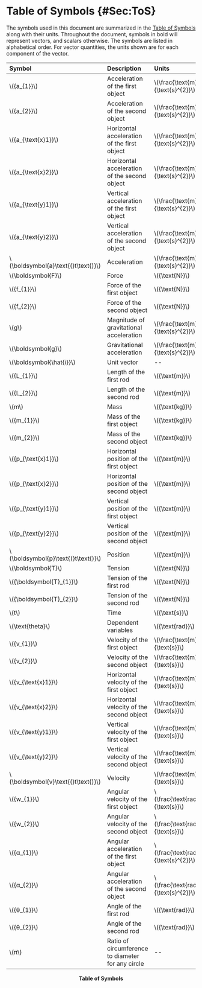 # Table of Symbols {#Sec:ToS}

The symbols used in this document are summarized in the [Table of Symbols](./SecToS.md#Table:ToS) along with their units. Throughout the document, symbols in bold will represent vectors, and scalars otherwise. The symbols are listed in alphabetical order. For vector quantities, the units shown are for each component of the vector.

<div id="Table:ToS"></div>

|Symbol                               |Description                                      |Units                                |
|:------------------------------------|:------------------------------------------------|:------------------------------------|
|\\({a\_{1}}\\)                       |Acceleration of the first object                 |\\(\frac{\text{m}}{\text{s}^{2}}\\)  |
|\\({a\_{2}}\\)                       |Acceleration of the second object                |\\(\frac{\text{m}}{\text{s}^{2}}\\)  |
|\\({a\_{\text{x}1}}\\)               |Horizontal acceleration of the first object      |\\(\frac{\text{m}}{\text{s}^{2}}\\)  |
|\\({a\_{\text{x}2}}\\)               |Horizontal acceleration of the second object     |\\(\frac{\text{m}}{\text{s}^{2}}\\)  |
|\\({a\_{\text{y}1}}\\)               |Vertical acceleration of the first object        |\\(\frac{\text{m}}{\text{s}^{2}}\\)  |
|\\({a\_{\text{y}2}}\\)               |Vertical acceleration of the second object       |\\(\frac{\text{m}}{\text{s}^{2}}\\)  |
|\\(\boldsymbol{a}\text{(}t\text{)}\\)|Acceleration                                     |\\(\frac{\text{m}}{\text{s}^{2}}\\)  |
|\\(\boldsymbol{F}\\)                 |Force                                            |\\({\text{N}}\\)                     |
|\\({f\_{1}}\\)                       |Force of the first object                        |\\({\text{N}}\\)                     |
|\\({f\_{2}}\\)                       |Force of the second object                       |\\({\text{N}}\\)                     |
|\\(g\\)                              |Magnitude of gravitational acceleration          |\\(\frac{\text{m}}{\text{s}^{2}}\\)  |
|\\(\boldsymbol{g}\\)                 |Gravitational acceleration                       |\\(\frac{\text{m}}{\text{s}^{2}}\\)  |
|\\(\boldsymbol{\hat{i}}\\)           |Unit vector                                      |--                                   |
|\\({L\_{1}}\\)                       |Length of the first rod                          |\\({\text{m}}\\)                     |
|\\({L\_{2}}\\)                       |Length of the second rod                         |\\({\text{m}}\\)                     |
|\\(m\\)                              |Mass                                             |\\({\text{kg}}\\)                    |
|\\({m\_{1}}\\)                       |Mass of the first object                         |\\({\text{kg}}\\)                    |
|\\({m\_{2}}\\)                       |Mass of the second object                        |\\({\text{kg}}\\)                    |
|\\({p\_{\text{x}1}}\\)               |Horizontal position of the first object          |\\({\text{m}}\\)                     |
|\\({p\_{\text{x}2}}\\)               |Horizontal position of the second object         |\\({\text{m}}\\)                     |
|\\({p\_{\text{y}1}}\\)               |Vertical position of the first object            |\\({\text{m}}\\)                     |
|\\({p\_{\text{y}2}}\\)               |Vertical position of the second object           |\\({\text{m}}\\)                     |
|\\(\boldsymbol{p}\text{(}t\text{)}\\)|Position                                         |\\({\text{m}}\\)                     |
|\\(\boldsymbol{T}\\)                 |Tension                                          |\\({\text{N}}\\)                     |
|\\({\boldsymbol{T}\_{1}}\\)          |Tension of the first rod                         |\\({\text{N}}\\)                     |
|\\({\boldsymbol{T}\_{2}}\\)          |Tension of the second rod                        |\\({\text{N}}\\)                     |
|\\(t\\)                              |Time                                             |\\({\text{s}}\\)                     |
|\\(\text{theta}\\)                   |Dependent variables                              |\\({\text{rad}}\\)                   |
|\\({v\_{1}}\\)                       |Velocity of the first object                     |\\(\frac{\text{m}}{\text{s}}\\)      |
|\\({v\_{2}}\\)                       |Velocity of the second object                    |\\(\frac{\text{m}}{\text{s}}\\)      |
|\\({v\_{\text{x}1}}\\)               |Horizontal velocity of the first object          |\\(\frac{\text{m}}{\text{s}}\\)      |
|\\({v\_{\text{x}2}}\\)               |Horizontal velocity of the second object         |\\(\frac{\text{m}}{\text{s}}\\)      |
|\\({v\_{\text{y}1}}\\)               |Vertical velocity of the first object            |\\(\frac{\text{m}}{\text{s}}\\)      |
|\\({v\_{\text{y}2}}\\)               |Vertical velocity of the second object           |\\(\frac{\text{m}}{\text{s}}\\)      |
|\\(\boldsymbol{v}\text{(}t\text{)}\\)|Velocity                                         |\\(\frac{\text{m}}{\text{s}}\\)      |
|\\({w\_{1}}\\)                       |Angular velocity of the first object             |\\(\frac{\text{rad}}{\text{s}}\\)    |
|\\({w\_{2}}\\)                       |Angular velocity of the second object            |\\(\frac{\text{rad}}{\text{s}}\\)    |
|\\({α\_{1}}\\)                       |Angular acceleration of the first object         |\\(\frac{\text{rad}}{\text{s}^{2}}\\)|
|\\({α\_{2}}\\)                       |Angular acceleration of the second object        |\\(\frac{\text{rad}}{\text{s}^{2}}\\)|
|\\({θ\_{1}}\\)                       |Angle of the first rod                           |\\({\text{rad}}\\)                   |
|\\({θ\_{2}}\\)                       |Angle of the second rod                          |\\({\text{rad}}\\)                   |
|\\(π\\)                              |Ratio of circumference to diameter for any circle|--                                   |

**<p align="center">Table of Symbols</p>**
